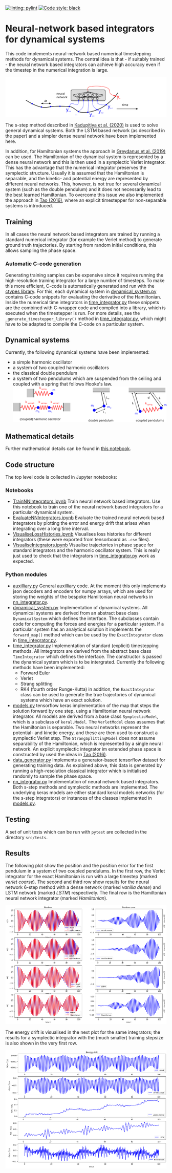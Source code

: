 [![linting: pylint](https://img.shields.io/badge/linting-pylint-yellowgreen)](https://github.com/PyCQA/pylint)
[![Code style: black](https://img.shields.io/badge/code%20style-black-000000.svg)](https://github.com/psf/black)
# Neural-network based integrators for dynamical systems
This code implements neural-network based numerical timestepping methods for dynamical systems. The central idea is that - if suitably trained - the neural network based integrators can achieve high accuracy even if the timestep in the numerical integration is large.

![Neural network based integrators](figures/NNIntegratorSchematic.svg)

The s-step method described in [Kadupitiya et al. (2020)](https://arxiv.org/abs/2004.06493) is used to solve general dynamical systems. Both the LSTM based network (as described in the paper) and a simpler dense neural network have been implemented here.

In addition, for Hamiltonian systems the approach in [Greydanus et al. (2019)](https://arxiv.org/abs/1906.01563) can be used. The Hamiltonian of the dynamical system is represented by a dense neural network and this is then used in a symplectic Verlet integrator. This has the advantage that the numerical integrator preserves the symplectic structure. Usually it is assumed that the Hamiltonian is separable, and the kinetic- and potential energy are represented by different neural networks. This, however, is not true for several dynamical system (such as the double pendulum) and it does not necessarily lead to the best learned Hamiltonian. To overcome this issue we also implemented the approach in [Tao (2016)](https://arxiv.org/abs/1609.02212), where an explicit timestepper for non-separable systems is introduced.

## Training
In all cases the neural network based integrators are trained by running a standard numerical integrator (for example the Verlet method) to generate ground truth trajectories. By starting from random initial conditions, this allows sampling the phase space.

### Automatic C-code generation
Generating training samples can be expensive since it requires running the high-resolution training integrator for a large number of timesteps. To make this more efficient, C-code is automatically generated and run with the [ctypes library](https://docs.python.org/3/library/ctypes.html). For this, each dynamical system in [dynamical_system.py](src/dynamical_system.py) contains C-code snippets for evaluating the derivative of the Hamiltonian. Inside the numerical time integrators in [time_integrator.py](src/time_integrator.py) these snippets are the combined with C-wrapper code and compiled into a library, which is executed when the timestepper is run. For more details, see the `_generate_timestepper_library()` method in [time_integrator.py](src/time_integrator.py), which might have to be adapted to compile the C-code on a particular system.

## Dynamical systems
Currently, the following dynamical systems have been implemented:
* a simple harmonic oscillator
* a system of two coupled harmonic oscillators
* the classical double pendulum
* a system of two pendulums which are suspended from the ceiling and coupled with a spring that follows Hooke's law.
![Dynamical systems](figures/DynamicalSystems.svg)

## Mathematical details
Further mathematical details can be found in [this notebook](NNIntegrators.ipynb).

## Code structure
The top level code is collected in Jupyter notebooks:
### Notebooks
* [TrainNNIntegrators.ipynb](src/TrainNNIntegrators.ipynb) Train neural network based integrators. Use this notebook to train one of the neural network based integrators for a particular dynamical system.
* [EvaluateNNIntegrators.ipynb](src/EvaluateNNIntegrators.ipynb) Evaluate the trained neural network based integrators by plotting the error and energy drift that arises when integrating over a long time interval.
* [VisualiseLossHistories.ipynb](src/VisualiseLossHistories.ipynb) Visualises loss histories for different integrators (these were exported from tensorboard as `.csv` files).
* [VisualiseIntegrators.ipynb](src/VisualiseIntegrators.ipynb) Visualise trajectories in phase space for standard integrators and the harmonic oscillator system. This is really just used to check that the integrators in [time_integrator.py](src/time_integrator.py) work as expected.

### Python modules
* [auxilliary.py](src/auxilliary.py) General auxilliary code. At the moment this only implements json decoders and encoders for numpy arrays, which are used for storing the weights of the bespoke Hamiltonian neural networks in [nn_integrator.py](src/nn_integrator.py).
* [dynamical_system.py](src/dynamical_system.py) Implementation of dynamical systems. All dynamical systems are derived from an abstract base class `DynamicalSystem` which defines the interface. The subclasses contain code for computing the forces and energies for a particular system. If a particular system has an analytical solution it implements the `forward_map()` method which can be used by the `ExactIntegrator` class in [time_integrator.py](src/time_integrator.py).
* [time_integrator.py](src/time_integrator.py) Implementation of standard (explicit) timestepping methods. All imtegrators are derived from the abstract base class `TimeIntegrator` which defines the interface. The constructor is passed the dynamical system which is to be intergrated. Currently the following methods have been implemented:
    - Forward Euler
    - Verlet
    - Strang splitting
    - RK4 (fourth order Runge-Kutta)
in addition, the `ExactIntegrator` class can be used to generate the true trajectories of dynamical systems which have an exact solution.
* [models.py](src/models.py) tensorflow keras implementation of the map that steps the solution forward by one step, using a Hamiltonian neural network integrator. All models are derived from a base class `SymplecticModel`, which is a subclass of `keral.Model`. The `VerletModel` class assumes that the Hamiltonian is separable. Two neural networks represent the potential- and kinetic energy, and these are then used to construct a symplectic Verlet step. The `StrangSplittingModel` does not assume separability of the Hamiltonian, which is represented by a single neural network. An explicit symplectic integrator im extended phase space is constructed by used the ideas in [Tao (2016)](https://arxiv.org/abs/1609.02212).
* [data_generator.py](src/data_generator.py) Implements a generator-based tensorflow dataset for generating training data. As explained above, this data is generated by running a high-resolution classical integrator which is initialised randomly to sample the phase space.
* [nn_integrator.py](src/nn_integrator.py) Implementation of neural network based integrators. Both s-step methods and symplectic methods are implemented. The underlying keras models are either standard keral models networks (for the s-step integrators) or instances of the classes implemented in [models.py](src/models.py).

## Testing
A set of unit tests which can be run with `pytest` are collected in the directory `src/tests`.

## Results
The following plot show the position and the position error for the first pendulum in a system of two coupled pendulums. In the first row, the Verlet integrator for the exact Hamiltonian is run with a large timestep (marked *verlet coarse*). The second and third row show results for the neural network 6-step method with a dense network (marked *vanilla dense*) and LSTM network (marked *LSTM*) respectively. The final row is the Hamiltonian neural network integrator (marked *Hamiltonian*). 

![Position error](figures/position_error.png)

The energy drift is visualised in the next plot for the same integrators; the results for a symplectic integrator with the (much smaller) training stepsize is also shown in the very first row.

![Energy drift](figures/energy_drift.png)